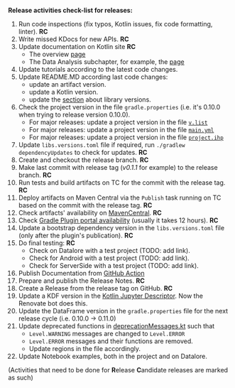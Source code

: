 **Release activities check-list for releases:**

1. Run code inspections (fix typos, Kotlin issues, fix code formatting, linter). **RC**
2. Write missed KDocs for new APIs. **RC**
3. Update documentation on Kotlin site **RC**
   - The overview [page](https://kotlinlang.org/docs/data-analysis-overview.html)
   - The Data Analysis subchapter, for example, the [page](https://kotlinlang.org/docs/data-analysis-work-with-data-sources.html)
3. Update tutorials according to the latest code changes.
4. Update README.MD according last code changes:
   - update an artifact version.
   - update a Kotlin version.
   - update the [section](README.md#kotlin-kotlin-jupyter-openapi-arrow-and-jdk-versions) about library versions.
5. Check the project version in the file `gradle.properties` (i.e. it's 0.10.0 when trying to release version 0.10.0).
   - For major releases: update a project version in the file [`v.list`](https://github.com/Kotlin/dataframe/blame/master/docs/StardustDocs/v.list)
   - For major releases: update a project version in the file [`main.yml`](https://github.com/Kotlin/dataframe/blob/master/.github/workflows/main.yml)
   - For major releases: update a project version in the file [`project.ihp`](https://github.com/Kotlin/dataframe/blob/master/docs/StardustDocs/project.ihp)
6. Update `libs.versions.toml` file if required, run `./gradlew dependencyUpdates` to check for updates. **RC**
7. Create and checkout the release branch. **RC**
8. Make last commit with release tag (_v0.1.1_ for example) to the release branch. **RC**
9. Run tests and build artifacts on TC for the commit with the release tag. **RC**
10. Deploy artifacts on Maven Central via the `Publish` task running on TC based on the commit with the release tag. **RC**
11. Check artifacts' availability on [MavenCentral](https://mvnrepository.com/artifact/org.jetbrains.kotlinx/dataframe). **RC**
12. Check [Gradle Plugin portal availability](https://plugins.gradle.org/plugin/org.jetbrains.kotlinx.dataframe/) (usually it takes 12 hours). **RC**
13. Update a bootstrap dependency version in the `libs.versions.toml` file (only after the plugin's publication). **RC**
14. Do final testing: **RC**
    - Check on Datalore with a test project (TODO: add link).
    - Check for Android with a test project (TODO: add link).
    - Check for ServerSide with a test project (TODO: add link).
15. Publish Documentation from [GitHub Action](https://github.com/Kotlin/dataframe/actions/workflows/main.yml)
16. Prepare and publish the Release Notes. **RC**
17. Create a Release from the release tag on GitHub. **RC**
18. Update a KDF version in the [Kotlin Jupyter Descriptor](https://github.com/Kotlin/kotlin-jupyter-libraries/blob/master/dataframe.json). Now the Renovate bot does this.
19. Update the DataFrame version in the `gradle.properties` file for the next release cycle (i.e. 0.10.0 -> 0.11.0)
20. Update deprecated functions in [deprecationMessages.kt](/core/src/main/kotlin/org/jetbrains/kotlinx/dataframe/util/deprecationMessages.kt)
    such that 
    - `Level.WARNING` messages are changed to `Level.ERROR`
    - `Level.ERROR` messages and their functions are removed.
    - Update regions in the file accordingly.
21. Update Notebook examples, both in the project and on Datalore.

(Activities that need to be done for **R**elease **C**andidate releases are marked as such)
